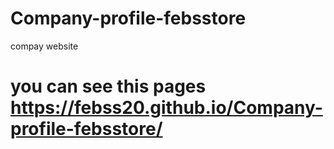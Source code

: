 # Company-profile-febsstore
compay website

# you can see this pages https://febss20.github.io/Company-profile-febsstore/
